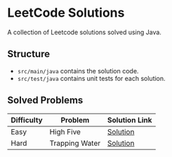 # LeetCode Solutions

A collection of Leetcode solutions solved using Java.

## Structure
- `src/main/java` contains the solution code.
- `src/test/java` contains unit tests for each solution.

## Solved Problems
| Difficulty | Problem        | Solution Link                                                        |
|------------|----------------|----------------------------------------------------------------------|
| Easy       | High Five      | [Solution](src/main/java/com/willsather/leetcode/HighFive.java)      |
| Hard       | Trapping Water | [Solution](src/main/java/com/willsather/leetcode/TrappingWater.java) |
